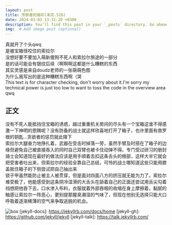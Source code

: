 ```yaml
---
layout: post
title: 贪欲者的烙印(未完.526)
date: 2024-03-03 13:32:20 +0300
description: You’ll find this post in your `_posts` directory. Go ahead and edit it and re-build the site to see your changes. # Add post description (optional)
img:  # Add image post (optional)
---
```

真就开了个头qwq  
是被宝箱怪咬住的索拉尔  
没想好要不要加入萌新傻狗不死人和索拉尔旅途的一部分  
是的话可能会有银纹后续（啊啊啊这都是什么糟糕的东西  
其实灵感是来自doudz老师的一张萌萌色图  
为什么我写出的是这种糟糕东西啊（哭  
This text is for character checking, don't worry about it.I'm sorry my technical power is just too low to want to toss the code in the overview area qwq

## 正文
没有不死人能抵挡住宝箱的诱惑，越过重重机关房间的尽头有一个宝箱这谁不得感激一下神明的恩赐呢？没有防备的战士就这样欣喜地打开了箱子，也许里面有救罗根的钥匙...贪欲者的惩罚就此降下\
索拉尔大腿奋力地挣扎着，武器在受击时掉落一旁，虽然手臂及时搭在了箱子的边缘但避免自己被直接吞入的同时自己双臂也被卡住动弹不得。专门受过研习的册封骑士会知道现在最好的做法应该是用手顺着去扣这条舌头的根部，这样大半它就会把受害者吐出来，但索拉尔的经验全靠自己总结，可怜的战士哪知道这些只能用膝盖抵住箱子的下侧尝试把自己抽出来\
锁子甲虽然能防止被主人被贯穿，但是面对四面八方的挤压就无能为力了。索拉尔难受极了，他能感受到这条阴冷湿滑的大舌头在舔着自己的正面还尝试用舌尖勾着裆想把他吞下去，口水渗入布料，衣服就着外部吞咽的收缩在身上摩擦着，黏腻的触感让索拉尔一阵恶心，更别提那腥臭潮湿的气味了，但现在他别无选择只能大口呼吸着逐渐稀薄的空气来争取逃脱的机会。

![box]({{site.baseurl}}/assets/img/box.png)
[jekyll-docs]: https://jekyllrb.com/docs/home
[jekyll-gh]:   https://github.com/jekyll/jekyll
[jekyll-talk]: https://talk.jekyllrb.com/
